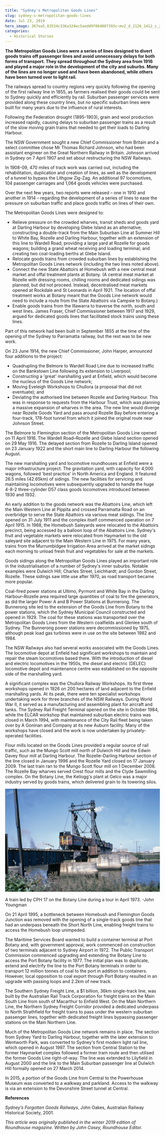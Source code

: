 ```yaml
---
title: "Sydney's Metropolitan Goods Lines"
slug: sydney-s-metropolitan-goods-lines
date: Jul 23, 2019
hero_image: 367ea5_83534c336a324ec5aedd9f064087393c~mv2_d_2126_1412_s_2.jpg
categories:
  - Historical Stories
---
```



**The Metropolitan Goods Lines were a series of lines designed to divert goods trains off passenger lines and avoid unnecessary delays for both forms of transport. They spread throughout the Sydney area from 1916 and played a major role in the development of the city and suburbs. Many of the lines are no longer used and have been abandoned, while others have been turned over to light rail.**

The railways spread to country regions very quickly following the opening of the first railway line in 1855, as farmers realised their goods could be sent to Sydney quickly and efficiently by rail. Suburban passenger services were provided along these country lines, but no specific suburban lines were built for many years due to the influence of rural interests.

Following the Federation drought (1895-1903), grain and wool production increased rapidly, causing delays to suburban passenger trains as a result of the slow moving grain trains that needed to get their loads to Darling Harbour.

The NSW Government sought a new Chief Commissioner from Britain and a select committee chose Mr Thomas Richard Johnson, who had been assistant engineer on the Great Northern Railway in Britain. Johnson arrived in Sydney on 7 April 1907 and set about restructuring the NSW Railways.

In 1908-09, 470 miles of track work was carried out, including the rehabilitation, duplication and creation of lines, as well as the development of a tunnel to bypass the Lithgow Zig-Zag. An additional 97 locomotives, 104 passenger carriages and 1,064 goods vehicles were purchased.

Over the next few years, two reports were released – one in 1910 and another in 1914 – regarding the development of a series of lines to ease the pressure on suburban traffic and place goods traffic on lines of their own.

The Metropolitan Goods Lines were designed to:

* Relieve pressure on the crowded wharves, transit sheds and goods yard at Darling Harbour by developing Glebe Island as an alternative; constructing a double-track from the Main Suburban Line at Summer Hill to White Bay, Rozelle and Darling Harbour, together with an extension of this line to Wardell Road; providing a large yard at Rozelle for goods wagons; building a grand wheat receiving and loading terminal; and creating two coal-loading berths at Glebe Island.
* Relocate goods trains from crowded suburban lines by establishing the Metropolitan Goods Lines network (including the two lines noted above).
* Connect the new State Abattoirs at Homebush with a new central meat market and offal treatment plants at Botany. (A central meat market at Rozelle with dressing rooms, chilling rooms and dedicated sidings was planned, but did not proceed. Instead, decentralised meat markets opened at Rockdale and St Leonards in April 1921. The location of offal treatment works at Botany meant that the Goods Line network would need to include a route from the State Abattoirs via Campsie to Botany.)
* Enable goods trains from the Illawarra to traverse the north, south and west lines. James Fraser, Chief Commissioner between 1917 and 1929, argued for dedicated goods lines that facilitated stock trains using these lines.

Part of this network had been built in September 1855 at the time of the opening of the Sydney to Parramatta railway, but the rest was to be new work.

On 23 June 1914, the new Chief Commissioner, John Harper, announced four additions to the project:

* Quadrupling the Belmore to Wardell Road Line due to increased traffic on the Bankstown Line following its extension to Liverpool;
* Constructing a 'great' marshalling yard at Enfield, which would become the nucleus of the Goods Line network;
* Moving Eveleigh Workshops to Chullora (a proposal that did not eventuate); and
* Deviating the authorised line between Rozelle and Darling Harbour. This was in response to requests from the Harbour Trust, which was planning a massive expansion of wharves in the area. The new line would diverge near Rozelle Goods Yard and pass around Rozelle Bay before entering a four-track, 178-foot tunnel from which it joined the original route near Johnson Street.

The Belmore to Flemington section of the Metropolitan Goods Line opened on 11 April 1916. The Wardell Road–Rozelle and Glebe Island section opened on 29 May 1916. The delayed section from Rozelle to Darling Island opened on 23 January 1922 and the short main line to Darling Harbour the following August.

The new marshalling yard and locomotive roundhouses at Enfield were a major infrastructure project. The gravitation yard, with capacity for 4,000 wagons, followed 'best practice' in North America and England. It featured 26.5 miles (42.65km) of sidings. The new facilities for servicing and maintaining locomotives were subsequently upgraded to handle the huge 4-8-2 three-cylinder D57 class goods locomotives introduced between 1930 and 1932.

An early addition to the goods network was the Abattoirs Line, which left the Main Western Line at Pippita and crossed Parramatta Road on an overbridge to serve the State Abattoirs via various meat sidings. The line opened on 31 July 1911 and the complex itself commenced operation on 7 April 1915. In 1968, the Homebush Saleyards were relocated to the Abattoirs precinct, being accessed by a balloon loop of the Abattoirs Line. Sydney's fruit and vegetable markets were relocated from Haymarket to the old saleyard site adjacent to the Main Western Line in 1975. For many years, trains from the Murrumbidgee Irrigation Area arrived at the market sidings each morning to unload fresh fruit and vegetables for sale at the markets.

Goods sidings along the Metropolitan Goods Lines played an important role in the industrialisation of a number of Sydney's inner suburbs. Notable examples were Dulwich Hill; Charles Street, Leichhardt; and Gordon Street, Rozelle. These sidings saw little use after 1970, as road transport became more popular.

Coal-fired power stations at Ultimo, Pyrmont and White Bay in the Darling Harbour–Rozelle area required large quantities of coal to fire the generators, as did the larger Power A and B Power Stations at Bunnerong. The Bunnerong site led to the extension of the Goods Line from Botany to the power stations, which the Sydney Municipal Council constructed and opened in 1929. The coal for these stations was transported over the Metropolitan Goods Lines from the Western coalfields and Glenlee south of Sydney. The Bunnerong power stations were decommissioned by 1975, although peak load gas turbines were in use on the site between 1982 and 1984.

The NSW Railways also had several works associated with the Goods Lines. The locomotive depot at Enfield had significant workshops to maintain and repair the steam locomotives based there. With the introduction of diesel and electric locomotives in the 1950s, the diesel and electric (DELEC) locomotive depot and maintenance centre was established on the opposite side of the marshalling yard.

A significant complex was the Chullora Railway Workshops. Its first three workshops opened in 1926 on 200 hectares of land adjacent to the Enfield marshalling yards. At its peak, there were ten specialist workshops undertaking work for three branches of the NSW Railways. During World War II, it served as a manufacturing and assembling plant for aircraft and tanks. The Sydney Rail Freight Terminal opened on the site in October 1984, while the ELCAR workshop that maintained suburban electric trains was closed in March 1994, with maintenance of the City Rail fleet being taken over by A Goninan and Company at its new Auburn facility. Many of the workshops have closed and the work is now undertaken by privately-operated facilities.

Flour mills located on the Goods Lines provided a regular source of rail traffic, such as the Mungo Scott mill north of Dulwich Hill and the Edwin Davey flour mill at Darling Harbour. The Rozelle–Darling Harbour section of the line closed in January 1996 and the Rozelle Yard closed on 17 January 2009. The last train ran to the Mungo Scott flour mill on 1 December 2008. The Rozelle Bay wharves served Crest flour mills and the Clyde Sawmilling complex. On the Botany Line, the Kellogg's plant at Gelco was a major industry served by goods trains, which delivered grain to its towering silos.

![ree](367ea5_83534c336a324ec5aedd9f064087393c~mv2_d_2126_1412_s_2.jpg)

A train led by CPH 17 on the Botany Line during a tour in April 1973. -John Youngman

On 21 April 1995, a bottleneck between Homebush and Flemington Goods Junction was removed with the opening of a single-track goods line that had an underpass beneath the Short North Line, enabling freight trains to access the Homebush loop unimpeded.

The Maritime Services Board wanted to build a container terminal at Port Botany and, with government approval, work commenced on construction of two terminals adjacent to Sydney Airport in 1972. The Public Transport Commission commenced upgrading and extending the Botany Line to access the Port Botany facility in 1977. The initial plan was to duplicate, extend and electrify the line to the Port Botany terminals in order to transport 12 million tonnes of coal to the port in addition to containers. However, local opposition to coal export through Port Botany resulted in an upgrade with passing loops and 2.2km of new track.

The Southern Sydney Freight Line, a $1 billion, 36km single-track line, was built by the Australian Rail Track Corporation for freight trains on the Main South Line from south of Macarthur to Enfield West. On the Main Northern Line, the Northern Sydney Freight Corridor provided a dedicated underpass to North Strathfield for freight trains to pass under the western suburban passenger lines, together with dedicated freight lines bypassing passenger stations on the Main Northern Line.

Much of the Metropolitan Goods Line network remains in place. The section from Sydney Yard to Darling Harbour, together with the later extension to Wentworth Park, was converted to Sydney's first modern light rail line, which opened in August 1997. The section from Central Station to the former Haymarket complex followed a former tram route and then utilised the former Goods Line right-of-way. The line was extended to Lilyfield in August 2000 and the link to the Main Suburban passenger line at Dulwich Hill formally opened on 27 March 2014.

In 2015, a portion of the Goods Line from Central to the Powerhouse Museum was converted to a walkway and parkland. Access to the walkway is via an extension to the Devonshire Street tunnel at Central.

**References**

*Sydney’s Forgotten Goods Railways*, John Oakes, Australian Railway Historical Society, 2001.

*This article was originally published in the winter 2019 edition of Roundhouse magazine. Written by John Casey, Roundhouse Editor.*
